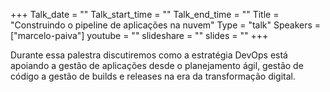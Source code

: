 +++
Talk_date = ""
Talk_start_time = ""
Talk_end_time = ""
Title = "Construindo o pipeline de aplicações na nuvem"
Type = "talk"
Speakers = ["marcelo-paiva"]
youtube = ""
slideshare = ""
slides = ""
+++

Durante essa palestra discutiremos como a estratégia DevOps está apoiando a gestão de aplicações desde o planejamento ágil, gestão de código a gestão de builds e releases na era da transformação digital.